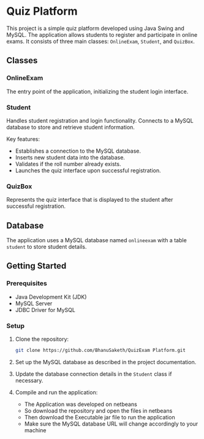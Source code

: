 
# Quiz Platform

This project is a simple quiz platform developed using Java Swing and MySQL. The application allows students to register and participate in online exams. It consists of three main classes: `OnlineExam`, `Student`, and `QuizBox`.

## Classes

### OnlineExam

The entry point of the application, initializing the student login interface.

### Student

Handles student registration and login functionality. Connects to a MySQL database to store and retrieve student information.

Key features:
- Establishes a connection to the MySQL database.
- Inserts new student data into the database.
- Validates if the roll number already exists.
- Launches the quiz interface upon successful registration.

### QuizBox

Represents the quiz interface that is displayed to the student after successful registration.

## Database

The application uses a MySQL database named `onlineexam` with a table `student` to store student details.

## Getting Started

### Prerequisites

- Java Development Kit (JDK)
- MySQL Server
- JDBC Driver for MySQL

### Setup

1. Clone the repository:
   ```sh
   git clone https://github.com/BhanuSaketh/QuizExam Platform.git
   ```

2. Set up the MySQL database as described in the project documentation.

3. Update the database connection details in the `Student` class if necessary.

4. Compile and run the application:

   - The Application was developed on netbeans
   - So download the repository and open the files in netbeans
   - Then download the Executable jar file to run the application
   - Make sure the MySQL database URL will change accordingly to your machine

